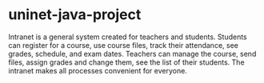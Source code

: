 # uninet-java-project
Intranet is a general system created for teachers and
students. Students can register for a course, use course files,
track their attendance, see grades, schedule, and exam
dates. Teachers can manage the course, send files, assign
grades and change them, see the list of their students. The
intranet makes all processes convenient for everyone.
